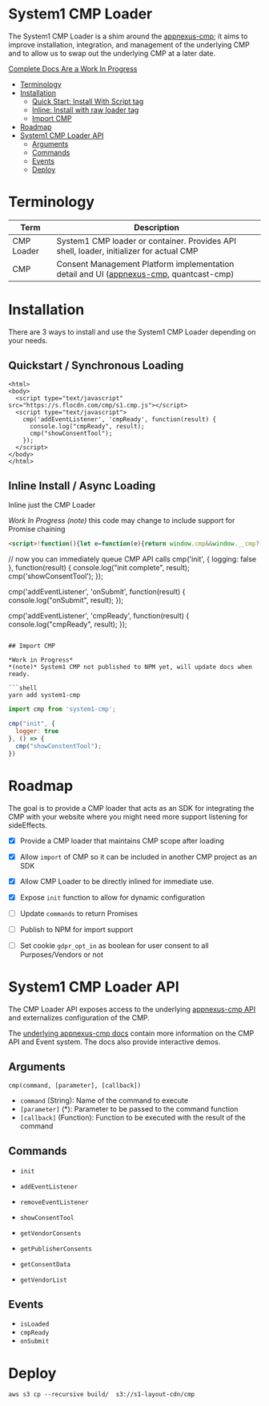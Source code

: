 # System1 CMP Loader

The System1 CMP Loader is a shim around the [appnexus-cmp](https://github.com/appnexus/cmp); it aims to improve installation, integration, and management of the underlying CMP and to allow us to swap out the underlying CMP at a later date.

[Complete Docs Are a Work In Progress](http://s.flocdn.com/cmp/docs/#/)

<!-- START doctoc generated TOC please keep comment here to allow auto update -->
<!-- DON'T EDIT THIS SECTION, INSTEAD RE-RUN doctoc TO UPDATE -->


- [Terminology](#terminology)
- [Installation](#installation)
  - [Quick Start: Install With Script tag](#quick-start-install-with-script-tag)
  - [Inline: Install with raw loader tag](#inline-install-with-raw-loader-tag)
  - [Import CMP](#import-cmp)
- [Roadmap](#roadmap)
- [System1 CMP Loader API](#system1-cmp-loader-api)
  - [Arguments](#arguments)
  - [Commands](#commands)
  - [Events](#events)
  - [Deploy](#deploy)

<!-- END doctoc generated TOC please keep comment here to allow auto update -->

# Terminology

| Term | Description |
| --- | --- |
| CMP Loader | System1 CMP loader or container. Provides API shell, loader, initializer for actual CMP |
| CMP | Consent Management Platform implementation detail and UI ([appnexus-cmp](https://github.com/appnexus/cmp), quantcast-cmp) |

# Installation

There are 3 ways to install and use the System1 CMP Loader depending on your needs.

## Quickstart / Synchronous Loading

```
<html>
<body>
  <script type="text/javascript" src="https://s.flocdn.com/cmp/s1.cmp.js"></script>
  <script type="text/javascript">
    cmp('addEventListener', 'cmpReady', function(result) {
      console.log("cmpReady", result);
      cmp("showConsentTool");
    });
  </script>
</body>
</html>
```

## Inline Install / Async Loading

Inline just the CMP Loader

*Work In Progress*
*(note)* this code may change to include support for Promise chaining

```html
<script>!function(){let e=function(e){return window.cmp&&window.__cmp?(window.cmp=window.__cmp,window.cmp):function(m,c,n,p,o,t){return m.__cmp=m.cmp=m.cmp||function(e,c,n){if(m.__cmp!==m.cmp)return m.cmp=m.__cmp,m.cmp.apply(this,arguments);m.cmp.processCommand&&"function"==typeof m.cmp.processCommand?m.cmp.processCommand.apply(this,arguments):(m.cmp.commandQueue=m.cmp.commandQueue||[]).push({command:e,parameter:c,callback:n})},e&&(o=c.createElement("script"),t=c.getElementsByTagName("script")[0],o.async=1,o.src=e,t.parentNode.insertBefore(o,t)),m.cmp}(window,document)};"undefined"!=typeof module&&void 0!==module.exports?module.exports=e():"function"==typeof define&&define.amd?define([],()=>e()):e("./s1.cmp.js")}();</script>
```
// now you can immediately queue CMP API calls
cmp('init', {
  logging: false
}, function(result) {
    console.log("init complete", result);
    cmp('showConsentTool');
});

cmp('addEventListener', 'onSubmit', function(result) {
  console.log("onSubmit", result);
});

cmp('addEventListener', 'cmpReady', function(result) {
  console.log("cmpReady", result);
});
</script>
```

## Import CMP

*Work in Progress*
*(note)* System1 CMP not published to NPM yet, will update docs when ready.

```shell
yarn add system1-cmp  
```

```js
import cmp from 'system1-cmp';

cmp("init", {
  logger: true
}, () => {
  cmp("showConstentTool");
})

```

# Roadmap

The goal is to provide a CMP loader that acts as an SDK for integrating the CMP with your website where you might need more support listening for sideEffects.

- [x] Provide a CMP loader that maintains CMP scope after loading
- [x] Allow `import` of CMP so it can be included in another CMP project as an SDK
- [x] Allow CMP Loader to be directly inlined for immediate use.
- [x] Expose `init` function to allow for dynamic configuration
- [ ] Update `commands` to return Promises
- [ ] Publish to NPM for import support
- [ ] Set cookie `gdpr_opt_in` as boolean for user consent to all Purposes/Vendors or not


# System1 CMP Loader API

The CMP Loader API exposes access to the underlying [appnexus-cmp API](http://s.flocdn.com/cmp/docs/#/cmp-api) and externalizes configuration of the CMP.

The [underlying appnexus-cmp docs](http://s.flocdn.com/cmp/docs/#/cmp-api) contain more information on the CMP API and Event system. The docs also provide interactive demos.

## Arguments

```
cmp(command, [parameter], [callback])
```

- `command` (String): Name of the command to execute
- `[parameter]` (\*): Parameter to be passed to the command function
- `[callback]` (Function): Function to be executed with the result of the command

## Commands

- `init`
- `addEventListener`
- `removeEventListener`
- `showConsentTool`

- `getVendorConsents`
- `getPublisherConsents`
- `getConsentData`
- `getVendorList`


## Events

- `isLoaded`
- `cmpReady`
- `onSubmit`


# Deploy

```
aws s3 cp --recursive build/  s3://s1-layout-cdn/cmp
```
